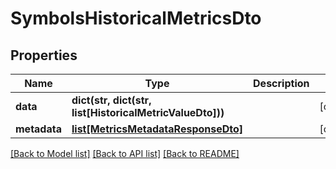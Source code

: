 # SymbolsHistoricalMetricsDto

## Properties
Name | Type | Description | Notes
------------ | ------------- | ------------- | -------------
**data** | **dict(str, dict(str, list[HistoricalMetricValueDto]))** |  | [optional] 
**metadata** | [**list[MetricsMetadataResponseDto]**](MetricsMetadataResponseDto.md) |  | [optional] 

[[Back to Model list]](../README.md#documentation-for-models) [[Back to API list]](../README.md#documentation-for-api-endpoints) [[Back to README]](../README.md)

